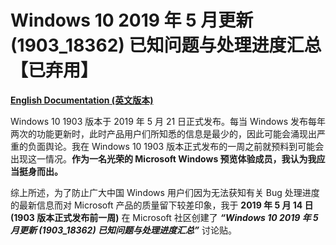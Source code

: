 # Windows 10 2019 年 5 月更新 (1903_18362) 已知问题与处理进度汇总 【已弃用】

[**English Documentation (英文版本)**](https://github.com/Lingggao/Microsoft_Insider_Program/tree/master/Microsoft%20Windows%20Insider%20Program/Windows%2010%20Known%20Issues)

Windows 10 1903 版本于 2019 年 5 月 21 日正式发布。每当 Windows 发布每年两次的功能更新时，此时产品用户们所知悉的信息是最少的，因此可能会涌现出严重的负面舆论。我在 Windows 10 1903 版本正式发布的一周之前就预料到可能会出现这一情况。**作为一名光荣的 Microsoft Windows 预览体验成员，我认为我应当挺身而出。**

综上所述，为了防止广大中国 Windows 用户们因为无法获知有关 Bug 处理进度的最新信息而对 Microsoft 产品的质量留下较差印象，我于 **2019 年 5 月 14 日 (1903 版本正式发布前一周)** 在 Microsoft 社区创建了 ***“Windows 10 2019 年 5 月更新 (1903_18362) 已知问题与处理进度汇总”*** 讨论贴。
